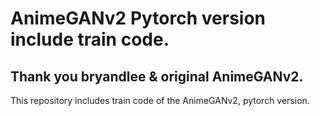 # AnimeGANv2 Pytorch version include train code.      

## Thank you bryandlee & original AnimeGANv2.      

This repository includes train code of the AnimeGANv2, pytorch version.        